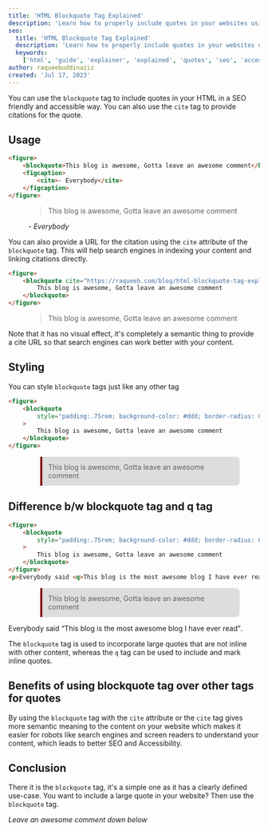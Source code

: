 ```yaml
---
title: 'HTML Blockquote Tag Explained'
description: 'Learn how to properly include quotes in your websites using the blockquote tag in an SEO friendly and accessible way'
seo:
  title: 'HTML Blockquote Tag Explained'
  description: 'Learn how to properly include quotes in your websites using the blockquote tag in an SEO friendly and accessible way'
  keywords:
    ['html', 'guide', 'explainer', 'explained', 'quotes', 'seo', 'accessibility', 'blockquote tag']
author: raqueebuddinaziz
created: 'Jul 17, 2023'
---
```


You can use the `blockquote` tag to include quotes in your HTML in a SEO friendly and accessible way.
You can also use the `cite` tag to provide citations for the quote.

## Usage

```html
<figure>
	<blockquote>This blog is awesome, Gotta leave an awesome comment</blockquote>
	<figcaption>
		<cite>- Everybody</cite>
	</figcaption>
</figure>
```

<div class="p-5 rounded-xl border border-black">
	<figure>
		<blockquote>This blog is awesome, Gotta leave an awesome comment</blockquote>
		<figcaption>
			<cite>- Everybody</cite>
		</figcaption>
	</figure>
</div>

You can also provide a URL for the citation using the `cite` attribute of the `blockquote` tag.
This will help search engines in indexing your content and linking citations directly.

```html
<figure>
	<blockquote cite="https://raqueeb.com/blog/html-blockquote-tag-explained">
		This blog is awesome, Gotta leave an awesome comment
	</blockquote>
</figure>
```

<div class="p-5 rounded-xl border border-black">
	<figure>
	<blockquote cite="https://raqueeb.com/blog/html-blockquote-tag-explained">
			This blog is awesome, Gotta leave an awesome comment</blockquote>
	</figure>
</div>

Note that it has no visual effect, it's completely a semantic thing to provide a cite URL so that search engines can work better with your content.

## Styling

You can style `blockquote` tags just like any other tag

```html
<figure>
	<blockquote
		style="padding:.75rem; background-color: #ddd; border-radius: 0 .5rem .5rem 0; border-left: 4px solid maroon"
	>
		This blog is awesome, Gotta leave an awesome comment
	</blockquote>
</figure>
```

<div class="p-5 rounded-xl border border-black">
	<figure>
		<blockquote style="padding:.75rem; background-color: #ddd; border-radius: 0 .5rem .5rem 0; border-left: 4px solid maroon">
			This blog is awesome, Gotta leave an awesome comment
		</blockquote>
	</figure>
</div>

## Difference b/w blockquote tag and q tag

```html
<figure>
	<blockquote
		style="padding:.75rem; background-color: #ddd; border-radius: 0 .5rem .5rem 0; border-left: 4px solid maroon"
	>
		This blog is awesome, Gotta leave an awesome comment
	</blockquote>
</figure>
<p>Everybody said <q>This blog is the most awesome blog I have ever read</q>.</p>
```

<div class="p-5 rounded-xl border border-black">
	<figure>
		<blockquote
    	style="padding:.75rem; background-color: #ddd; border-radius: 0 .5rem .5rem 0; border-left: 4px solid maroon"
    		>This blog is awesome, Gotta leave an awesome comment</blockquote>
    </figure>
    <p class="!mb-0">Everybody said <q>This blog is the most awesome blog I have ever read</q>.</p>
</div>

The `blockquote` tag is used to incorporate large quotes that are not inline with other content, whereas the `q` tag can be used to include and mark inline quotes.

## Benefits of using blockquote tag over other tags for quotes

By using the `blockquote` tag with the `cite` attribute or the `cite` tag gives more semantic meaning to the content on your website which makes it easier for robots like search engines and screen readers to understand your content, which leads to better SEO and Accessibility.

## Conclusion

There it is the `blockquote` tag, it's a simple one as it has a clearly defined use-case.
You want to include a large quote in your website? Then use the `blockquote` tag.

_Leave an awesome comment down below_
